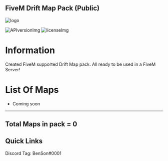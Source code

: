 ## FiveM Drift Map Pack (Public)

[APIversionImg]: https://img.shields.io/badge/CustomPack%20Staus-InTheWorks-orange
[licenseImg]: https://img.shields.io/badge/Version-0.1-blue

[logo]: https://i.imgur.com/4WcdDro.jpg
<!-- The stuff above isn't visible in the readme -->

![logo]

 ![APIversionImg] ![licenseImg]

# Information 

Created FiveM supported Drift Map pack. All ready to be used in a FiveM Server!

# List Of Maps

* Coming soon
___________________________________
Total Maps in pack = 0
--------------------------------------------------------

## Quick Links

Discord Tag: BenSon#0001
